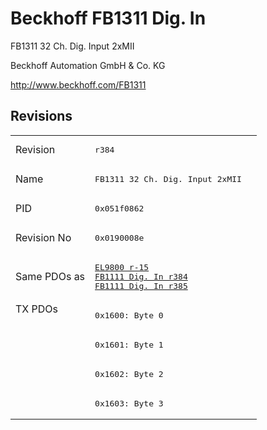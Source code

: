 # Beckhoff FB1311 Dig. In

FB1311 32 Ch. Dig. Input 2xMII

Beckhoff Automation GmbH & Co. KG

http://www.beckhoff.com/FB1311

## Revisions
<table>
<tr >
<td>Revision</td>
<td><pre>r384</pre></td>
</tr>
<tr >
<td>Name</td>
<td><pre>FB1311 32 Ch. Dig. Input 2xMII</pre></td>
</tr>
<tr >
<td>PID</td>
<td><pre>0x051f0862</pre></td>
</tr>
<tr >
<td>Revision No</td>
<td><pre>0x0190008e</pre></td>
</tr>
<tr >
<td>Same PDOs as</td>
<td><pre><a href="EL9800">EL9800 r-15</a><br/><a href="FB1111+Dig.+In">FB1111 Dig. In r384</a><br/><a href="FB1111+Dig.+In">FB1111 Dig. In r385</a></pre></td>
</tr>
<tr class="txpdo pdosection">
<td rowspan=4 valign=top>TX PDOs</td>
<td><pre>0x1600: Byte 0</pre></td>
<td></td>
</tr>
<tr class="txpdo pdosection">
<td><pre>0x1601: Byte 1</pre></td>
</tr>
<tr class="txpdo pdosection">
<td><pre>0x1602: Byte 2</pre></td>
</tr>
<tr class="txpdo pdosection">
<td><pre>0x1603: Byte 3</pre></td>
</tr>
</table>
